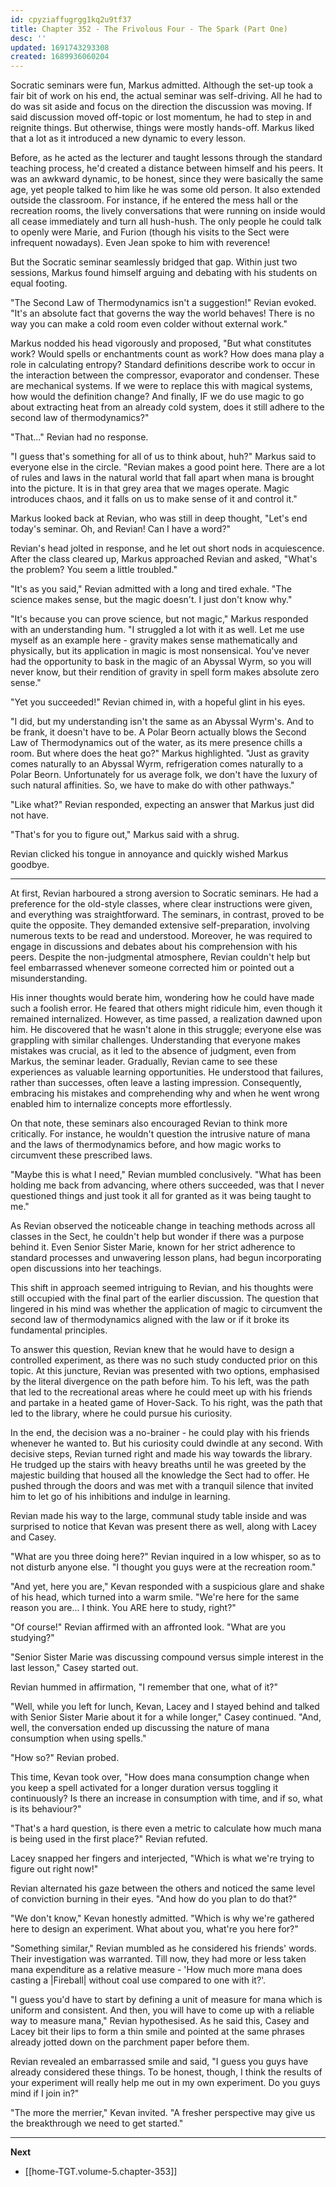 ```yaml
---
id: cpyziaffugrgg1kq2u9tf37
title: Chapter 352 - The Frivolous Four - The Spark (Part One)
desc: ''
updated: 1691743293308
created: 1689936060204
---
```


Socratic seminars were fun, Markus admitted. Although the set-up took a fair bit of work on his end, the actual seminar was self-driving. All he had to do was sit aside and focus on the direction the discussion was moving. If said discussion moved off-topic or lost momentum, he had to step in and reignite things. But otherwise, things were mostly hands-off. Markus liked that a lot as it introduced a new dynamic to every lesson.

Before, as he acted as the lecturer and taught lessons through the standard teaching process, he'd created a distance between himself and his peers. It was an awkward dynamic, to be honest, since they were basically the same age, yet people talked to him like he was some old person. It also extended outside the classroom. For instance, if he entered the mess hall or the recreation rooms, the lively conversations that were running on inside would all cease immediately and turn all hush-hush. The only people he could talk to openly were Marie, and Furion (though his visits to the Sect were infrequent nowadays). Even Jean spoke to him with reverence!

But the Socratic seminar seamlessly bridged that gap. Within just two sessions, Markus found himself arguing and debating with his students on equal footing.

"The Second Law of Thermodynamics isn't a suggestion!" Revian evoked. "It's an absolute fact that governs the way the world behaves! There is no way you can make a cold room even colder without external work."

Markus nodded his head vigorously and proposed, "But what constitutes work? Would spells or enchantments count as work? How does mana play a role in calculating entropy? Standard definitions describe work to occur in the interaction between the compressor, evaporator and condenser. These are mechanical systems. If we were to replace this with magical systems, how would the definition change? And finally, IF we do use magic to go about extracting heat from an already cold system, does it still adhere to the second law of thermodynamics?"

"That..." Revian had no response.

"I guess that's something for all of us to think about, huh?" Markus said to everyone else in the circle. "Revian makes a good point here. There are a lot of rules and laws in the natural world that fall apart when mana is brought into the picture. It is in that grey area that we mages operate. Magic introduces chaos, and it falls on us to make sense of it and control it."

Markus looked back at Revian, who was still in deep thought, "Let's end today's seminar. Oh, and Revian! Can I have a word?"

Revian's head jolted in response, and he let out short nods in acquiescence. After the class cleared up, Markus approached Revian and asked, "What's the problem? You seem a little troubled."

"It's as you said," Revian admitted with a long and tired exhale. "The science makes sense, but the magic doesn't. I just don't know why."

"It's because you can prove science, but not magic," Markus responded with an understanding hum. "I struggled a lot with it as well. Let me use myself as an example here - gravity makes sense mathematically and physically, but its application in magic is most nonsensical. You've never had the opportunity to bask in the magic of an Abyssal Wyrm, so you will never know, but their rendition of gravity in spell form makes absolute zero sense."

"Yet you succeeded!" Revian chimed in, with a hopeful glint in his eyes.

"I did, but my understanding isn't the same as an Abyssal Wyrm's. And to be frank, it doesn't have to be. A Polar Beorn actually blows the Second Law of Thermodynamics out of the water, as its mere presence chills a room. But where does the heat go?" Markus highlighted. "Just as gravity comes naturally to an Abyssal Wyrm, refrigeration comes naturally to a Polar Beorn. Unfortunately for us average folk, we don't have the luxury of such natural affinities. So, we have to make do with other pathways."

"Like what?" Revian responded, expecting an answer that Markus just did not have.

"That's for you to figure out," Markus said with a shrug.

Revian clicked his tongue in annoyance and quickly wished Markus goodbye.

____

At first, Revian harboured a strong aversion to Socratic seminars. He had a preference for the old-style classes, where clear instructions were given, and everything was straightforward. The seminars, in contrast, proved to be quite the opposite. They demanded extensive self-preparation, involving numerous texts to be read and understood. Moreover, he was required to engage in discussions and debates about his comprehension with his peers. Despite the non-judgmental atmosphere, Revian couldn't help but feel embarrassed whenever someone corrected him or pointed out a misunderstanding.

His inner thoughts would berate him, wondering how he could have made such a foolish error. He feared that others might ridicule him, even though it remained internalized. However, as time passed, a realization dawned upon him. He discovered that he wasn't alone in this struggle; everyone else was grappling with similar challenges. Understanding that everyone makes mistakes was crucial, as it led to the absence of judgment, even from Markus, the seminar leader. Gradually, Revian came to see these experiences as valuable learning opportunities. He understood that failures, rather than successes, often leave a lasting impression. Consequently, embracing his mistakes and comprehending why and when he went wrong enabled him to internalize concepts more effortlessly.

On that note, these seminars also encouraged Revian to think more critically. For instance, he wouldn't question the intrusive nature of mana and the laws of thermodynamics before, and how magic works to circumvent these prescribed laws.

"Maybe this is what I need," Revian mumbled conclusively. "What has been holding me back from advancing, where others succeeded, was that I never questioned things and just took it all for granted as it was being taught to me."

As Revian observed the noticeable change in teaching methods across all classes in the Sect, he couldn't help but wonder if there was a purpose behind it. Even Senior Sister Marie, known for her strict adherence to standard processes and unwavering lesson plans, had begun incorporating open discussions into her teachings.

This shift in approach seemed intriguing to Revian, and his thoughts were still occupied with the final part of the earlier discussion. The question that lingered in his mind was whether the application of magic to circumvent the second law of thermodynamics aligned with the law or if it broke its fundamental principles.

To answer this question, Revian knew that he would have to design a controlled experiment, as there was no such study conducted prior on this topic. At this juncture, Revian was presented with two options, emphasised by the literal divergence on the path before him. To his left, was the path that led to the recreational areas where he could meet up with his friends and partake in a heated game of Hover-Sack. To his right, was the path that led to the library, where he could pursue his curiosity.

In the end, the decision was a no-brainer - he could play with his friends whenever he wanted to. But his curiosity could dwindle at any second. With decisive steps, Revian turned right and made his way towards the library. He trudged up the stairs with heavy breaths until he was greeted by the majestic building that housed all the knowledge the Sect had to offer. He pushed through the doors and was met with a tranquil silence that invited him to let go of his inhibitions and indulge in learning.

Revian made his way to the large, communal study table inside and was surprised to notice that Kevan was present there as well, along with Lacey and Casey.

"What are you three doing here?" Revian inquired in a low whisper, so as to not disturb anyone else. "I thought you guys were at the recreation room."

"And yet, here you are," Kevan responded with a suspicious glare and shake of his head, which turned into a warm smile. "We're here for the same reason you are... I think. You ARE here to study, right?"

"Of course!" Revian affirmed with an affronted look. "What are you studying?"

"Senior Sister Marie was discussing compound versus simple interest in the last lesson," Casey started out.

Revian hummed in affirmation, "I remember that one, what of it?"

"Well, while you left for lunch, Kevan, Lacey and I stayed behind and talked with Senior Sister Marie about it for a while longer," Casey continued. "And, well, the conversation ended up discussing the nature of mana consumption when using spells."

"How so?" Revian probed.

This time, Kevan took over, "How does mana consumption change when you keep a spell activated for a longer duration versus toggling it continuously? Is there an increase in consumption with time, and if so, what is its behaviour?"

"That's a hard question, is there even a metric to calculate how much mana is being used in the first place?" Revian refuted.

Lacey snapped her fingers and interjected, "Which is what we're trying to figure out right now!"

Revian alternated his gaze between the others and noticed the same level of conviction burning in their eyes. "And how do you plan to do that?"

"We don't know," Kevan honestly admitted. "Which is why we're gathered here to design an experiment. What about you, what're you here for?"

"Something similar," Revian mumbled as he considered his friends' words. Their investigation was warranted. Till now, they had more or less taken mana expenditure as a relative measure - 'How much more mana does casting a |Fireball| without coal use compared to one with it?'.

"I guess you'd have to start by defining a unit of measure for mana which is uniform and consistent. And then, you will have to come up with a reliable way to measure mana," Revian hypothesised. As he said this, Casey and Lacey bit their lips to form a thin smile and pointed at the same phrases already jotted down on the parchment paper before them.

Revian revealed an embarrassed smile and said, "I guess you guys have already considered these things. To be honest, though, I think the results of your experiment will really help me out in my own experiment. Do you guys mind if I join in?"

"The more the merrier," Kevan invited. "A fresher perspective may give us the breakthrough we need to get started."

____

**Next**
* [[home-TGT.volume-5.chapter-353]]